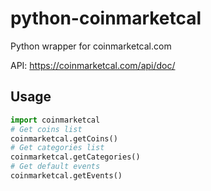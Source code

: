 # python-coinmarketcal
Python wrapper for coinmarketcal.com

API: https://coinmarketcal.com/api/doc/

## Usage
```python
import coinmarketcal
# Get coins list
coinmarketcal.getCoins()
# Get categories list
coinmarketcal.getCategories()
# Get default events
coinmarketcal.getEvents()
```
